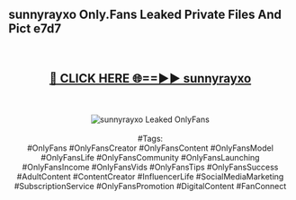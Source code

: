 <h2>sunnyrayxo Only.Fans Leaked Private Files And Pict e7d7</h2>
<br>
<div align="center">
<h2><a href="https://mediafiles.top/sunnyrayxo" rel="nofollow">🔴 CLICK HERE 🌐==►► sunnyrayxo</a></h2>
<br>
<br>
<a href="https://mediafiles.top/sunnyrayxo" rel="nofollow" data-target="animated-image.originalLink"><img src="https://i.ibb.co.com/WyWwxjT/player-gif2.gif" alt="sunnyrayxo Leaked OnlyFans" style="max-width: 100%; display: inline-block;" data-target="animated-image.originalImage"></a>
<br><br>
#Tags:
<br>
#OnlyFans #OnlyFansCreator #OnlyFansContent #OnlyFansModel #OnlyFansLife #OnlyFansCommunity #OnlyFansLaunching #OnlyFansIncome #OnlyFansVids #OnlyFansTips #OnlyFansSuccess #AdultContent #ContentCreator #InfluencerLife #SocialMediaMarketing #SubscriptionService #OnlyFansPromotion #DigitalContent #FanConnect
</div>
<br>